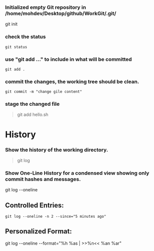 ### Initialized empty Git repository in /home/mohdev/Desktop/github/WorkGit/.git/
git init

### check the status
```
git status
```
### use "git add <file>..." to include in what will be committed
```
git add .
```

### commit the changes, the working tree should be clean.
``
git commit -m "change gile content"
``
### stage the changed file
> git add hello.sh

# History

### Show the history of the working directory.
> git log

### Show One-Line History for a condensed view showing only commit hashes and messages.
git log --oneline

## Controlled Entries: 
```
git log --oneline -n 2 --since="5 minutes ago"
```
## Personalized Format: 
git log --oneline --format="%h %as | >>%n<< %an %ar"